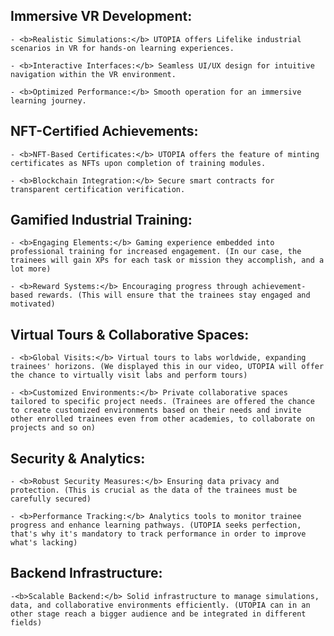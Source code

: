 ## Immersive VR Development:
    - <b>Realistic Simulations:</b> UTOPIA offers Lifelike industrial scenarios in VR for hands-on learning experiences.
    
    - <b>Interactive Interfaces:</b> Seamless UI/UX design for intuitive navigation within the VR environment.
    
    - <b>Optimized Performance:</b> Smooth operation for an immersive learning journey.

## NFT-Certified Achievements:
    - <b>NFT-Based Certificates:</b> UTOPIA offers the feature of minting certificates as NFTs upon completion of training modules.
    
    - <b>Blockchain Integration:</b> Secure smart contracts for transparent certification verification.

## Gamified Industrial Training:
    - <b>Engaging Elements:</b> Gaming experience embedded into professional training for increased engagement. (In our case, the trainees will gain XPs for each task or mission they accomplish, and a lot more)

    - <b>Reward Systems:</b> Encouraging progress through achievement-based rewards. (This will ensure that the trainees stay engaged and motivated)

## Virtual Tours & Collaborative Spaces:
    - <b>Global Visits:</b> Virtual tours to labs worldwide, expanding trainees' horizons. (We displayed this in our video, UTOPIA will offer the chance to virtually visit labs and perform tours)

    - <b>Customized Environments:</b> Private collaborative spaces tailored to specific project needs. (Trainees are offered the chance to create customized environments based on their needs and invite other enrolled trainees even from other academies, to collaborate on projects and so on)

## Security & Analytics:
    - <b>Robust Security Measures:</b> Ensuring data privacy and protection. (This is crucial as the data of the trainees must be carefully secured)

    - <b>Performance Tracking:</b> Analytics tools to monitor trainee progress and enhance learning pathways. (UTOPIA seeks perfection, that's why it's mandatory to track performance in order to improve what's lacking)

## Backend Infrastructure:
    -<b>Scalable Backend:</b> Solid infrastructure to manage simulations, data, and collaborative environments efficiently. (UTOPIA can in an other stage reach a bigger audience and be integrated in different fields)

